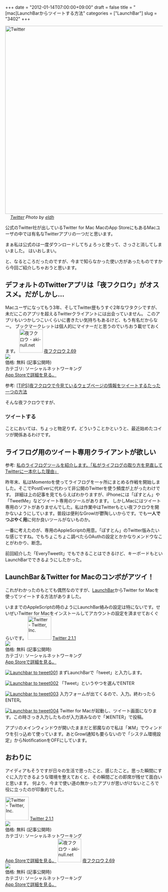 +++
date = "2012-01-14T07:00:00+09:00"
draft = false
title = "[mac]LaunchBarからツイートする方法"
categories = ["LaunchBar"]
slug = "3402"
+++

<p><a href="http://www.flickr.com/photos/22480788@N08/5858249526/" title="Twitter by eldh, on Flickr" target="_blank"><img class="flickr_photo" src="http://farm6.static.flickr.com/5221/5858249526_2298a25375.jpg"  alt="Twitter" width="600px"/></a><br /><cite class="flickr_photographer"><img src="http://farm4.static.flickr.com/3329/favicons/72157601614001242_7730.png" width="16" /><a href="http://www.flickr.com/photos/22480788@N08/5858249526/">Twitter</a> Photo by <a href="http://www.flickr.com/photos/22480788@N08/">eldh</a></cite></p>
公式のTwitter社が出しているTwitter for Mac
MacのApp StoreにもあるMacユーザの中では有名なTwitterアプリの一つだと思います。

まぁ私は公式のは一度ダウンロードしてちょろっと使って、さっさと消してしまいました。
はいおしまい。

と、なるところだったのですが、今まで知らなかった使い方があったものですから今回ご紹介しちゃおうと思います。<!--more--><h2>デフォルトのTwitterアプリは「夜フクロウ」がオススメ。だがしかし…</h2>
Macユーザになってもう3年、そしてTwitter歴もうすぐ2年なワタクシですが、未だにこのアプリを超えるTwitterクライアントには出会っていません。
このアプリもいつかしつこいくらいに書きたい気持ちもあるけど、もう有名だからなー。
ブックマークレットは個人的にマイナーだと思うのでいちおう載せておくます。
<a href="http://itunes.apple.com/jp/app//id428834068?mt=12&uo=4" target="new"><img class="appstorehelper_appicn" width="75" height="75" src="http://a2.mzstatic.com/us/r1000/074/Purple/e1/57/a9/mzi.kgskldns.512x512-75.png" alt="夜フクロウ - aki-null.net"></a>
<a href="http://itunes.apple.com/jp/app//id428834068?mt=12&uo=4" target="new">夜フクロウ 2.69</a><br>
<a href="http://itunes.apple.com/jp/app//id428834068?mt=12&uo=4" target="itunes_store"><img class="appstorehelper_icn" src="http://ax.phobos.apple.com.edgesuite.net/ja_jp/images/web/linkmaker/badge_macappstore-sm.gif" ></a><br>
価格: 無料 (記事公開時)<br>
カテゴリ: ソーシャルネットワーキング<br>
<a href="http://itunes.apple.com/jp/app//id428834068?mt=12&uo=4" target="new">App Storeで詳細を見る。</a>
<p>参考: <a href="http://knk-n.com/2011/09/07/yorufukurou_webpage_tweet/" target="_blank">[TIPS]夜フクロウで今見ているウェブページの情報をツイートするたった一つの方法</a><a href="http://b.hatena.ne.jp/entry/http://knk-n.com/2011/09/07/yorufukurou_webpage_tweet/" target="_blank"><img src="http://b.hatena.ne.jp/entry/image/http://knk-n.com/2011/09/07/yorufukurou_webpage_tweet/" alt="" /></a></p>

そんな夜フクロウですが、
<h3>ツイートする</h3>
ことにおいては、ちょっと物足りず。どういうことかというと、最近始めたコイツが関係あるわけです。

<h2>ライフログ用のツイート専用クライアントが欲しい</h2>
<p>参考: <a href="http://knk-n.com/2011/12/29/lifelog2twitter/" target="_blank">私のライフログツールを紹介します。「私がライフログの取り方を見直してTwitterに一本化した理由」</a><a href="http://b.hatena.ne.jp/entry/http://knk-n.com/2011/12/29/lifelog2twitter/" target="_blank"><img src="http://b.hatena.ne.jp/entry/image/http://knk-n.com/2011/12/29/lifelog2twitter/" alt="" /></a>
</p>
昨年末、私はMomentoを使ってライフログを一ヶ所にまとめる作戦を開始しました。そこでPostEverに代わって非公開のTwitterを使う頻度が上がったわけです。
詳細は上の記事を見てもらえばわかりますが、iPhoneには「ぽすとん」や「TweetMe」などツイート専用のツールがあります。
しかしMacにはツイート専用のソフトがありませんでした。私は作業中はTwitterもとい夜フクロウを開かないようにしています。普段は便利なGrowlが鬱陶しいからです。でも<strong>一人でつぶやく用</strong>に何か良いツールがないものか。

一番に考えたのが、専用のAppleScriptの用意。「ぽすとん」のTwitter版みたいな感じですね。でもちょこちょこ調べたらOAuthの設定とかかなりメンドウなことがわかり、断念。

前回紹介した「EveryTweetIt」でもできることはできるけど、キーボードもといLaunchBarでできるようにしたかった。

<h2>LaunchBar＆Twitter for Macのコンボがアツイ！</h2>
これがわかったのもとても偶然なのですが、<a href="http://www.obdev.at/products/launchbar/index.html">LaunchBar</a>からTwitter for Macを使ってツイートする方法がありました。

いままでのAppleScriptの時のようにLaunchBar絡みの設定は特にないです。せいぜいTwitter for Macをインストールしてアカウントの設定を済ませておくぐらいです。
<a href="http://itunes.apple.com/jp/app/twitter/id409789998?mt=12&uo=4" target="new"><img class="appstorehelper_appicn" width="75" height="75" src="http://a2.mzstatic.com/us/r1000/054/Purple/46/11/cc/mzi.fzyeykio.512x512-75.png" alt="Twitter - Twitter, Inc."></a>
<a href="http://itunes.apple.com/jp/app/twitter/id409789998?mt=12&uo=4" target="new">Twitter 2.1.1</a><br>
<a href="http://itunes.apple.com/jp/app/twitter/id409789998?mt=12&uo=4" target="itunes_store"><img class="appstorehelper_icn" src="http://ax.phobos.apple.com.edgesuite.net/ja_jp/images/web/linkmaker/badge_macappstore-sm.gif" ></a><br>
価格: 無料 (記事公開時)<br>
カテゴリ: ソーシャルネットワーキング<br>
<a href="http://itunes.apple.com/jp/app/twitter/id409789998?mt=12&uo=4" target="new">App Storeで詳細を見る。</a>


<a href="http://knk-n.com/wp-content/uploads/2012/01/launchbar-to-tweet001.png" title="Launchbar to tweet001"><img src="http://knk-n.com/wp-content/uploads/2012/01/launchbar-to-tweet001.png" alt="Launchbar to tweet001" title="launchbar-to-tweet001.png" /></a>
まずLaunchBarで「tweet」と入力します。

<a href="http://knk-n.com/wp-content/uploads/2012/01/launchbar-to-tweet002.png" title="Launchbar to tweet002"><img src="http://knk-n.com/wp-content/uploads/2012/01/launchbar-to-tweet002.png" alt="Launchbar to tweet002" title="launchbar-to-tweet002.png" /></a>
「Tweet」というやつを選んでENTER

<a href="http://knk-n.com/wp-content/uploads/2012/01/launchbar-to-tweet003.png" title="Launchbar to tweet003"><img src="http://knk-n.com/wp-content/uploads/2012/01/launchbar-to-tweet003.png" alt="Launchbar to tweet003" title="launchbar-to-tweet003.png" /></a>
入力フォームが出てくるので、入力。終わったらENTER。

<a href="http://knk-n.com/wp-content/uploads/2012/01/launchbar-to-tweet004.png" title="Launchbar to tweet004"><img src="http://knk-n.com/wp-content/uploads/2012/01/launchbar-to-tweet004.png" alt="Launchbar to tweet004" title="launchbar-to-tweet004.png" /></a>
Twitter for Macが起動し、ツイート画面になります。この時さっき入力したものが入力済みなので「⌘ENTER」で投稿。

アプリのメインウィンドウが開いたままだと邪魔なので私は「⌘M」でウィンドウを引っ込めて使っています。あとGrowl通知も要らないので「システム環境設定」からNotificationをOFFにしています。

<h2>おわりに</h2>
アイディアもそうですが日々の生活で思ったこと、感じたこと。思った瞬間にすぐに入力できるような環境を整えておくと、その瞬間ごとの即席が残せて面白いと思います。
何より、今まで使い道の無かったアプリが思いがけないところで役に立ったのが印象的でした。

<a href="http://itunes.apple.com/jp/app/twitter/id409789998?mt=12&uo=4" target="new"><img class="appstorehelper_appicn" width="75" height="75" src="http://a2.mzstatic.com/us/r1000/054/Purple/46/11/cc/mzi.fzyeykio.512x512-75.png" alt="Twitter - Twitter, Inc."></a>
<a href="http://itunes.apple.com/jp/app/twitter/id409789998?mt=12&uo=4" target="new">Twitter 2.1.1</a><br>
<a href="http://itunes.apple.com/jp/app/twitter/id409789998?mt=12&uo=4" target="itunes_store"><img class="appstorehelper_icn" src="http://ax.phobos.apple.com.edgesuite.net/ja_jp/images/web/linkmaker/badge_macappstore-sm.gif" ></a><br>
価格: 無料 (記事公開時)<br>
カテゴリ: ソーシャルネットワーキング<br>
<a href="http://itunes.apple.com/jp/app/twitter/id409789998?mt=12&uo=4" target="new">App Storeで詳細を見る。</a>
<a href="http://itunes.apple.com/jp/app//id428834068?mt=12&uo=4" target="new"><img class="appstorehelper_appicn" width="75" height="75" src="http://a2.mzstatic.com/us/r1000/074/Purple/e1/57/a9/mzi.kgskldns.512x512-75.png" alt="夜フクロウ - aki-null.net"></a>
<a href="http://itunes.apple.com/jp/app//id428834068?mt=12&uo=4" target="new">夜フクロウ 2.69</a><br>
<a href="http://itunes.apple.com/jp/app//id428834068?mt=12&uo=4" target="itunes_store"><img class="appstorehelper_icn" src="http://ax.phobos.apple.com.edgesuite.net/ja_jp/images/web/linkmaker/badge_macappstore-sm.gif" ></a><br>
価格: 無料 (記事公開時)<br>
カテゴリ: ソーシャルネットワーキング<br>
<a href="http://itunes.apple.com/jp/app//id428834068?mt=12&uo=4" target="new">App Storeで詳細を見る。</a>
